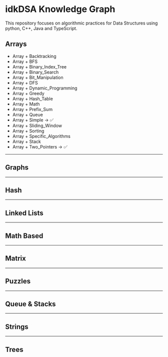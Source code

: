# idkDSA Knowledge Graph

This repository focuses on algorithmic practices for Data Structures using python, C++, Java and TypeScript.

## Arrays

- Array + Backtracking
- Array + BFS
- Array + Binary_Index_Tree
- Array + Binary_Search
- Array + Bit_Manipulation
- Array + DFS
- Array + Dynamic_Programming
- Array + Greedy
- Array + Hash_Table
- Array + Math
- Array + Prefix_Sum
- Array + Queue
- Array + Simple -> ✅
- Array + Sliding_Window
- Array + Sorting
- Array + Specific_Algorithms
- Array + Stack
- Array + Two_Pointers -> ✅

---

## Graphs

---

## Hash

---

## Linked Lists

---

## Math Based

---

## Matrix

---

## Puzzles

---

## Queue & Stacks

---

## Strings

---

## Trees




